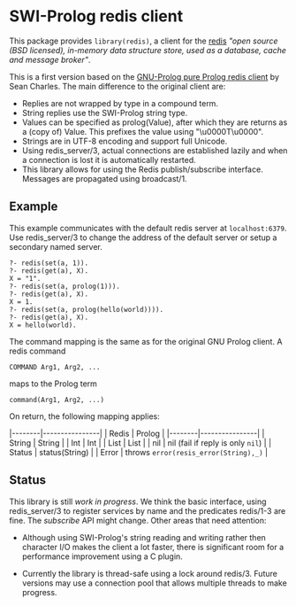 # SWI-Prolog redis client

This package provides `library(redis)`, a client for the
[redis](https://redis.io/) _"open source (BSD licensed), in-memory data
structure store, used as a database, cache and message broker"_.

This is a first version based on the [GNU-Prolog pure Prolog redis
client](https://github.com/emacstheviking/gnuprolog-redisclient) by Sean
Charles.  The main difference to the original client are:

  - Replies are not wrapped by type in a compound term.
  - String replies use the SWI-Prolog string type.
  - Values can be specified as prolog(Value), after which they
    are returns as a (copy of) Value.  This prefixes the value
    using "\u0000T\u0000".
  - Strings are in UTF-8 encoding and support full Unicode.
  - Using redis_server/3, actual connections are established
    lazily and when a connection is lost it is automatically
    restarted.
  - This library allows for using the Redis publish/subscribe
    interface.  Messages are propagated using broadcast/1.

## Example

This example communicates with the default redis server at
`localhost:6379`. Use redis_server/3 to change the address of the
default server or setup a secondary named server.

```
?- redis(set(a, 1)).
?- redis(get(a), X).
X = "1".
?- redis(set(a, prolog(1))).
?- redis(get(a), X).
X = 1.
?- redis(set(a, prolog(hello(world)))).
?- redis(get(a), X).
X = hello(world).
```

The command mapping is the same as for the original GNU Prolog client.
A redis command

    COMMAND Arg1, Arg2, ...

maps to the Prolog term

    command(Arg1, Arg2, ...)

On return, the following mapping applies:

   |--------|----------------|
   | Redis  | Prolog         |
   |--------|----------------|
   | String | String         |
   | Int    | Int            |
   | List   | List           |
   | nil    | nil (fail if reply is only `nil`) |
   | Status | status(String) |
   | Error  | throws `error(resis_error(String),_)` |


## Status

This library is still _work in progress_. We think the basic interface,
using redis_server/3 to register services by name and the predicates
redis/1-3 are fine. The _subscribe_ API might change. Other areas that
need attention:

  - Although using SWI-Prolog's string reading and writing rather
    then character I/O makes the client a lot faster, there is
    significant room for a performance improvement using a C
    plugin.

  - Currently the library is thread-safe using a lock around redis/3.
    Future versions may use a connection pool that allows multiple
    threads to make progress.
